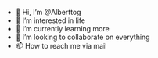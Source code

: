 - 👋 Hi, I’m @Alberttog
- 👀 I’m interested in life
- 🌱 I’m currently learning more
- 💞️ I’m looking to collaborate on everything
- 📫 How to reach me via mail

<!---
Alberttog/Alberttog is a ✨ special ✨ repository because its `README.md` (this file) appears on your GitHub profile.
You can click the Preview link to take a look at your changes.
--->
